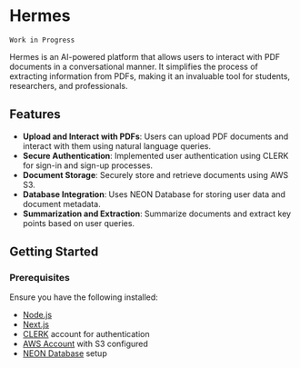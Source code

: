 # Hermes

`Work in Progress`

Hermes is an AI-powered platform that allows users to interact with PDF documents in a conversational manner. It simplifies the process of extracting information from PDFs, making it an invaluable tool for students, researchers, and professionals.

## Features
- **Upload and Interact with PDFs**: Users can upload PDF documents and interact with them using natural language queries.
- **Secure Authentication**: Implemented user authentication using CLERK for sign-in and sign-up processes.
- **Document Storage**: Securely store and retrieve documents using AWS S3.
- **Database Integration**: Uses NEON Database for storing user data and document metadata.
- **Summarization and Extraction**: Summarize documents and extract key points based on user queries.

## Getting Started

### Prerequisites
Ensure you have the following installed:
- [Node.js](https://nodejs.org/)
- [Next.js](https://nextjs.org/)
- [CLERK](https://clerk.dev/) account for authentication
- [AWS Account](https://aws.amazon.com/) with S3 configured
- [NEON Database](https://neon.tech/) setup
